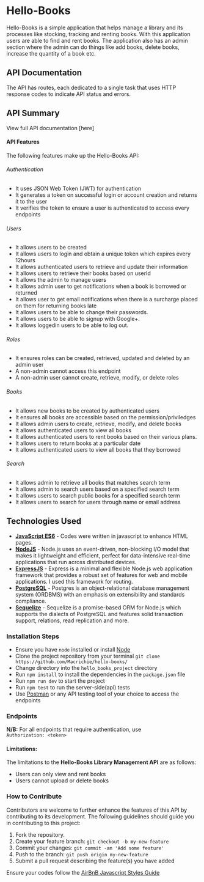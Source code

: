 # Hello-Books 
Hello-Books is a simple application that helps manage a library and its processes like stocking, tracking and renting books. With this application users are able to find and rent books. The application also has an admin section where the admin can do things like add books, delete books, increase the quantity of a book etc.

## API Documentation
The API has routes, each dedicated to a single task that uses HTTP response codes to indicate API status and errors.
## API Summary
View full API documentation [here]

#### API Features

The following features make up the Hello-Books API:

###### Authentication

- It uses JSON Web Token (JWT) for authentication
- It generates a token on successful login or account creation and returns it to the user
- It verifies the token to ensure a user is authenticated to access every endpoints

###### Users

- It allows users to be created  
- It allows users to login and obtain a unique token which expires every 12hours
- It allows authenticated users to retrieve and update their information 
- It allows users to retrieve their books based on userId
- It allows the admin to manage users
- It allows admin user to get notifications when a book is borrowed or returned
- It allows user to get email notifications when there is a surcharge placed on them for returning books late
- It allows users to be able to change their passwords.
- It allows users to be able to signup with Google+.
- It allows loggedin users to be able to log out.

###### Roles

- It ensures roles can be created, retrieved, updated and deleted by an admin user
- A non-admin cannot access this endpoint
- A non-admin user cannot create, retrieve, modify, or delete roles

###### Books

- It allows new books to be created by authenticated users 
- It ensures all books are accessible based on the permission/priviledges 
- It allows admin users to create, retrieve, modify, and delete books
- It allows authenticated users to view all books
- It allows authenticated users to rent books based on their various plans.  
- It allows users to return books at a particular date
- It allows authenticated users to view all books that they borrowed


###### Search

- It allows admin to retrieve all books that matches search term
- It allows admin to search users based on a specified search term
- It allows users to search public books for a specified search term
- It allows users to search for users through name or email address 

## Technologies Used
- **[JavaScript ES6](http://es6-features.org/)** - Codes were written in javascript to enhance HTML pages.
- **[NodeJS](https://nodejs.org/)** - Node.js uses an event-driven, non-blocking I/O model that makes it lightweight and efficient, perfect for data-intensive real-time applications that run across distributed devices.
- **[ExpressJS](https://expressjs.com/)** - Express is a minimal and flexible Node.js web application framework that provides a robust set of features for web and mobile applications. I used this framework for routing.
- **[PostgreSQL](https://www.postgresql.org/)** - Postgres is an object-relational database management system (ORDBMS) with an emphasis on extensibility and standards compliance.
- **[Sequelize](http://docs.sequelizejs.com/)** - Sequelize is a promise-based ORM for Node.js which supports the dialects of PostgreSQL and features solid transaction support, relations, read replication and more.

### **Installation Steps**
* Ensure you have `node` installed or install [Node](https://nodejs.org/en/download/)
* Clone the project repository from your terminal `git clone https://github.com/Macrichie/hello-books/`
* Change directory into the `hello_books_project` directory
* Run `npm install` to install the dependencies in the `package.json` file
* Run `npm run dev` to start the project
* Run `npm test` to run the server-side(api) tests
* Use [Postman](https://www.getpostman.com/) or any API testing tool of your choice to access the endpoints

### **Endpoints**
**N/B:** For all endpoints that require authentication, use \
`Authorization: <token>`

#### Limitations:
The limitations to the **Hello-Books Library Management API** are as follows:
* Users can only view and rent books
* Users cannot upload or delete books


### How to Contribute
Contributors are welcome to further enhance the features of this API by contributing to its development. The following guidelines should guide you in contributing to this project:

1. Fork the repository.
2. Create your feature branch: `git checkout -b my-new-feature`
3. Commit your changes: `git commit -am 'Add some feature'`
4. Push to the branch: `git push origin my-new-feature`
5. Submit a pull request describing the feature(s) you have added

Ensure your codes follow the [AirBnB Javascript Styles Guide](https://github.com/airbnb/javascript)


